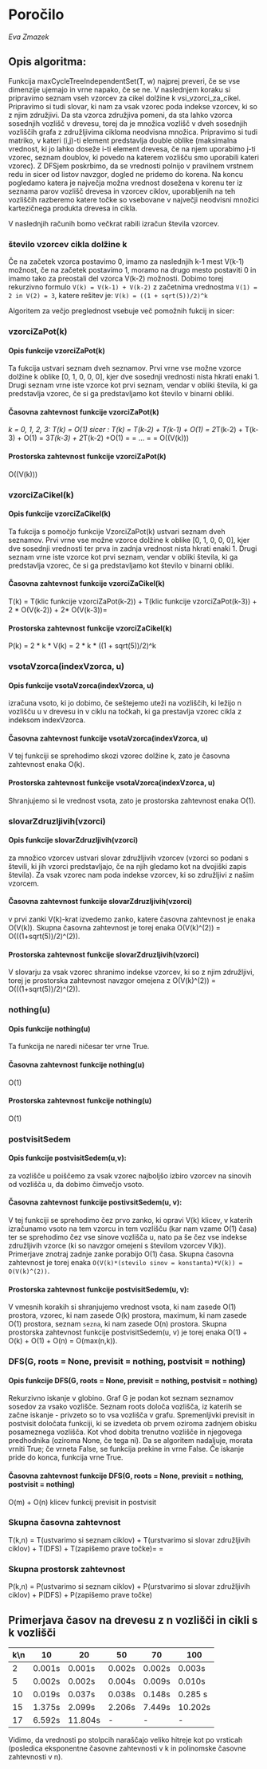 # Poročilo

*Eva Zmazek*

## Opis algoritma:

Funkcija maxCycleTreeIndependentSet(T, w) najprej preveri, če se vse dimenzije ujemajo in vrne napako, če se ne.
V naslednjem koraku si pripravimo seznam vseh vzorcev za cikel dolžine k vsi_vzorci_za_cikel. Pripravimo si tudi
slovar, ki nam za vsak vzorec poda indekse vzorcev, ki so z njim združjivi. Da sta vzorca združjiva pomeni, da sta
lahko vzorca sosednjih vozlišč v drevesu, torej da je množica vozlišč v dveh sosednjih vozliščih grafa z
združljivima cikloma neodvisna množica. Pripravimo si tudi matriko, v kateri (i,j)-ti element predstavlja double
oblike (maksimalna vrednost, ki jo lahko doseže i-ti element drevesa, če na njem uporabimo j-ti vzorec, seznam doublov,
ki povedo na katerem vozlišču smo uporabili kateri vzorec). Z DFSjem poskrbimo, da se vrednosti polnijo v
pravilnem vrstnem redu in sicer od listov navzgor, dogled ne pridemo do korena. Na koncu pogledamo katera je največja
možna vrednost dosežena v korenu ter iz seznama parov vozlišč drevesa in vzorcev ciklov, uporabljenih na teh vozliščih
razberemo katere točke so vsebovane v največji neodvisni množici kartezičnega produkta drevesa in cikla.

V naslednjih računih bomo večkrat rabili izračun števila vzorcev.

### število vzorcev cikla dolžine k
Če na začetek vzorca postavimo 0, imamo za naslednjih k-1 mest V(k-1) možnost, če na začetek postavimo 1, moramo
na drugo mesto postaviti 0 in imamo tako za preostali del vzorca V(k-2) možnosti.
Dobimo torej rekurzivno formulo
`V(k) = V(k-1) + V(k-2)`
z začetnima vrednostma
`V(1) = 2 in V(2) = 3`,
katere rešitev je:
`V(k) = ((1 + sqrt(5))/2)^k`

Algoritem za večjo preglednost vsebuje več pomožnih fukcij in sicer:

### vzorciZaPot(k)

#### Opis funkcije vzorciZaPot(k)
Ta fukcija ustvari seznam dveh seznamov. Prvi vrne vse možne vzorce dolžine k oblike [0, 1, 0, 0, 0], kjer
dve sosednji vrednosti nista hkrati enaki 1. Drugi seznam vrne iste vzorce kot prvi seznam, vendar v obliki števila,
ki ga predstavlja vzorec, če si ga predstavljamo kot število v binarni obliki.
#### Časovna zahtevnost funkcije vzorciZaPot(k)
*k = 0, 1, 2, 3: T(k) = O(1)*
*sicer : T(k) = T(k-2) + T(k-1) + O(1) = 2*T(k-2) + T(k-3) + O(1) = 3*T(k-3) + 2*T(k-2) +O(1) =
        = ... =
        = O((V(k)))
#### Prostorska zahtevnost funkcije vzorciZaPot(k)
O((V(k)))

### vzorciZaCikel(k)

#### Opis funkcije vzorciZaCikel(k)
Ta fukcija s pomočjo funkcije VzorciZaPot(k) ustvari seznam dveh seznamov. Prvi vrne vse možne vzorce dolžine k
oblike [0, 1, 0, 0, 0], kjer dve sosednji vrednosti ter prva in zadnja vrednost nista hkrati enaki 1. Drugi seznam vrne
iste vzorce kot prvi seznam, vendar v obliki števila, ki ga predstavlja vzorec, če si ga predstavljamo kot število v
binarni obliki.
#### Časovna zahtevnost funkcije vzorciZaCikel(k)
T(k) = T(klic funkcije vzorciZaPot(k-2)) + T(klic funkcije vzorciZaPot(k-3))
        + 2 * O(V(k-2)) + 2* O(V(k-3))=

#### Prostorska zahtevnost funkcije vzorciZaCikel(k)
P(k) = 2 * k * V(k) = 2 * k * ((1 + sqrt(5))/2)^k

### vsotaVzorca(indexVzorca, u)

#### Opis funkcije vsotaVzorca(indexVzorca, u)
izračuna vsoto, ki jo dobimo, če seštejemo uteži na vozliščih, ki ležijo n vozlišču u v drevesu in v ciklu na točkah,
ki ga prestavlja vzorec cikla z indeksom indexVzorca.

#### Časovna zahtevnost funkcije vsotaVzorca(indexVzorca, u)
V tej funkciji se sprehodimo skozi vzorec dolžine k, zato je časovna zahtevnost enaka O(k).

#### Prostorska zahtevnost funkcije vsotaVzorca(indexVzorca, u)
Shranjujemo si le vrednost vsota, zato je prostorska zahtevnost enaka O(1).

### slovarZdruzljivih(vzorci)

#### Opis funkcije slovarZdruzljivih(vzorci)
za množico vzorcev ustvari slovar združljivih vzorcev (vzorci so podani s števili, ki jih vzorci predstavljajo,
če na njih gledamo kot na dvojiški zapis števila). Za vsak vzorec nam poda indekse vzorcev, ki so združljivi z
našim vzorcem.

#### Časovna zahtevnost funkcije slovarZdruzljivih(vzorci)
v prvi zanki V(k)-krat izvedemo zanko, katere časovna zahtevnost je enaka O(V(k)). Skupna časovna zahtevnost je
torej enaka O(V(k)^(2)) = O(((1+sqrt(5))/2)^(2)).

#### Prostorska zahtevnost funkcije slovarZdruzljivih(vzorci)
V slovarju za vsak vzorec shranimo indekse vzorcev, ki so z njim združljivi, torej je prostorska zahtevnost
navzgor omejena z O(V(k)^(2)) = O(((1+sqrt(5))/2)^(2)).

### nothing(u)

#### Opis funkcije nothing(u)
Ta funkcija ne naredi ničesar ter vrne True.

#### Časovna zahtevnost funkcije nothing(u)
O(1)

#### Prostorska zahtevnost funkcije nothing(u)
O(1)

### postvisitSedem

#### Opis funkcije postvisitSedem(u,v):
za vozlišče u poiščemo za vsak vzorec najboljšo izbiro vzorcev na sinovih od vozlišča u, da dobimo čimvečjo vsoto.

#### Časovna zahtevnost funkcije postivsitSedem(u, v):
V tej funkciji se sprehodimo čez prvo zanko, ki opravi V(k) klicev, v katerih izračunamo vsoto na tem vzorcu in tem
vozlišču (kar nam vzame O(1) časa) ter se sprehodimo čez vse sinove vozlišča u,
nato pa še čez vse indekse združljivih vzorce (ki so navzgor omejeni s številom vzorcev V(k)). Primerjave znotraj
zadnje zanke porabijo O(1) časa.
Skupna časovna zahtevnost je torej enaka `O(V(k)*(stevilo sinov = konstanta)*V(k)) = O(V(k)^(2))`.

#### Prostorska zahtevnost funkcije postvisitSedem(u, v):
V vmesnih korakih si shranjujemo vrednost vsota, ki nam zasede O(1) prostora, vzorec, ki nam zasede O(k) prostora,
maximum, ki nam zasede O(1) prostora, seznam `sezna`, ki nam zasede O(n) prostora.
Skupna prostorska zahtevnost funkcije postvisitSedem(u, v) je torej enaka O(1) + O(k) + O(1) + O(n) = O(max(n,k)).

### DFS(G, roots = None, previsit = nothing, postvisit = nothing)

#### Opis funkcije DFS(G, roots = None, previsit = nothing, postvisit = nothing)
Rekurzivno iskanje v globino.
Graf G je podan kot seznam seznamov sosedov za vsako vozlišče.
Seznam roots določa vozlišča, iz katerih se začne iskanje - privzeto so to vsa vozlišča v grafu.
Spremenljivki previsit in postvisit določata funkciji, ki se izvedeta ob prvem oziroma zadnjem obisku
posameznega vozlišča. Kot vhod dobita trenutno vozlišče in njegovega predhodnika (oziroma None, če tega ni).
Da se algoritem nadaljuje, morata vrniti True; če vrneta False, se funkcija prekine in vrne False.
Če iskanje pride do konca, funkcija vrne True.

#### Časovna zahtevnost funkcije DFS(G, roots = None, previsit = nothing, postvisit = nothing)
O(m) + O(n) klicev funkcij previsit in postvisit

### Skupna časovna zahtevnost
T(k,n) = T(ustvarimo si seznam ciklov) + T(urstvarimo si slovar združljivih ciklov) + T(DFS) + T(zapišemo prave točke)=
       =

### Skupna prostorsk zahtevnost
P(k,n) = P(ustvarimo si seznam ciklov) + P(urstvarimo si slovar združljivih ciklov) + P(DFS) + P(zapišemo prave točke)

## Primerjava časov na drevesu z n vozlišči in cikli s k vozlišči

k\n | 10 | 20 | 50 | 70 |100
----|----|----|----|----|---
  2  | 0.001s| 0.001s | 0.002s| 0.002s | 0.003s
  5  | 0.002s| 0.002s | 0.004s| 0.009s | 0.010s
  10  |0.019s| 0.037s | 0.038s| 0.148s | 0.285 s
  15  |1.375s| 2.099s | 2.206s| 7.449s | 10.202s
  17 | 6.592s| 11.804s| - | - | -

 Vidimo, da vrednosti po stolpcih naraščajo veliko hitreje kot po vrsticah (posledica eksponentne časovne zahtevnosti
 v k in polinomske časovne zahtevnosti v n).



